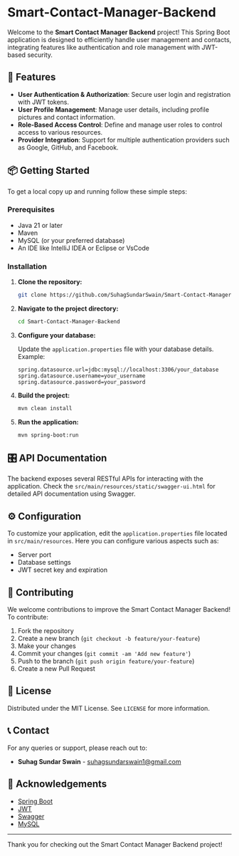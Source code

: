 # Smart-Contact-Manager-Backend

Welcome to the **Smart Contact Manager Backend** project! This Spring Boot application is designed to efficiently handle user management and contacts, integrating features like authentication and role management with JWT-based security.

## 🚀 Features

- **User Authentication & Authorization**: Secure user login and registration with JWT tokens.
- **User Profile Management**: Manage user details, including profile pictures and contact information.
- **Role-Based Access Control**: Define and manage user roles to control access to various resources.
- **Provider Integration**: Support for multiple authentication providers such as Google, GitHub, and Facebook.

## 📦 Getting Started

To get a local copy up and running follow these simple steps:

### Prerequisites

- Java 21 or later
- Maven
- MySQL (or your preferred database)
- An IDE like IntelliJ IDEA or Eclipse or VsCode

### Installation

1. **Clone the repository:**

    ```bash
    git clone https://github.com/SuhagSundarSwain/Smart-Contact-Manager-Backend.git
    ```

2. **Navigate to the project directory:**

    ```bash
    cd Smart-Contact-Manager-Backend
    ```

3. **Configure your database:**

    Update the `application.properties` file with your database details. Example:

    ```properties
    spring.datasource.url=jdbc:mysql://localhost:3306/your_database
    spring.datasource.username=your_username
    spring.datasource.password=your_password
    ```

4. **Build the project:**

    ```bash
    mvn clean install
    ```

5. **Run the application:**

    ```bash
    mvn spring-boot:run
    ```

## 🎛️ API Documentation

The backend exposes several RESTful APIs for interacting with the application. Check the `src/main/resources/static/swagger-ui.html` for detailed API documentation using Swagger.

## ⚙️ Configuration

To customize your application, edit the `application.properties` file located in `src/main/resources`. Here you can configure various aspects such as:

- Server port
- Database settings
- JWT secret key and expiration

## 🤝 Contributing

We welcome contributions to improve the Smart Contact Manager Backend! To contribute:

1. Fork the repository
2. Create a new branch (`git checkout -b feature/your-feature`)
3. Make your changes
4. Commit your changes (`git commit -am 'Add new feature'`)
5. Push to the branch (`git push origin feature/your-feature`)
6. Create a new Pull Request

## 📜 License

Distributed under the MIT License. See `LICENSE` for more information.

## 📞 Contact

For any queries or support, please reach out to:

- **Suhag Sundar Swain** - [suhagsundarswain1@gmail.com](mailto:suhagsundarswain1@gmail.com)

## 🌟 Acknowledgements

- [Spring Boot](https://spring.io/projects/spring-boot)
- [JWT](https://jwt.io/)
- [Swagger](https://swagger.io/)
- [MySQL](https://www.mysql.com/)

---

Thank you for checking out the Smart Contact Manager Backend project!
